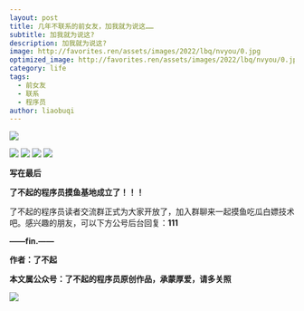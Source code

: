 ```yaml
---
layout: post
title: 几年不联系的前女友，加我就为说这……
subtitle: 加我就为说这?
description: 加我就为说这?
image: http://favorites.ren/assets/images/2022/lbq/nvyou/0.jpg
optimized_image: http://favorites.ren/assets/images/2022/lbq/nvyou/0.jpg
category: life
tags:
  - 前女友
  - 联系
  - 程序员
author: liaobuqi
---
```

![](http://favorites.ren/assets/images/2021/cartoon/bianbie/640.jpeg)


![](http://favorites.ren/assets/images/2022/lbq/nvyou/640.jpeg)
![](http://favorites.ren/assets/images/2022/lbq/nvyou/640-1.jpeg)
![](http://favorites.ren/assets/images/2022/lbq/nvyou/640-2.jpeg)
![](http://favorites.ren/assets/images/2022/lbq/nvyou/640-3.jpeg)

**写在最后**

**了不起的程序员摸鱼基地成立了！！！**

了不起的程序员读者交流群正式为大家开放了，加入群聊来一起摸鱼吃瓜白嫖技术吧。感兴趣的朋友，可以下方公号后台回复：**111**

**——fin.——**

**作者：了不起**

**本文属公众号：了不起的程序员原创作品，承蒙厚爱，请多关照**

![](http://favorites.ren/assets/images/2021/lbq/tuodan/640.gif)
